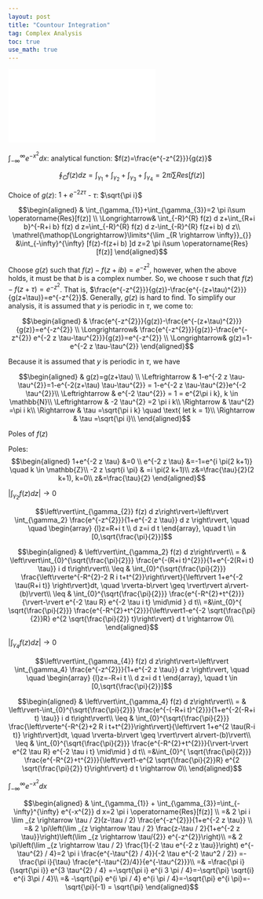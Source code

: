 ```yaml
---
layout: post
title: "Countour Integration"
tag: Complex Analysis
toc: true
use_math: true
---
```


![Countour_Integration](/assets/Countour_Integration.pdf)


$\int_{-\infty}^{\infty} e^{-x^{2}} d x$: analytical function: $f(z)=\frac{e^{-z^{2}}}{g(z)}$

$$\oint_C f(z) d z=\int_{\gamma_{1}}+\int_{\gamma_{2}}+\int_{\gamma_{3}}+\int_{\gamma_{4}}
= 2 \pi i \sum {Res}[f(z)] $$

Choice of $g(z)$: $1+e^{-2 z \tau}$ - $\tau$: $\sqrt{\pi i}$

$$\begin{aligned} 
    & \int_{\gamma_{1}}+\int_{\gamma_{3}}=2 \pi i\sum \operatorname{Res}[f(z)] \\ 
  \Longrightarrow& \int_{-R}^{R} f(z) d z+\int_{R+i b}^{-R+i b} f(z) d z=\int_{-R}^{R} f(z) d z-\int_{-R}^{R} f(z+i b) d z\\
  \mathrel{\mathop{\Longrightarrow}\limits^{\lim _{R \rightarrow \infty}}_{}} &\int_{-\infty}^{\infty} [f(z)-f(z+i b) ]d z=2 \pi i\sum \operatorname{Res}[f(z)]
\end{aligned}$$

Choose $g(z)$ such that $f(z)-f(z+i b)=e^{-z^2}$, however, when the above holds, it must be that $b$ is a complex number. So, we choose $\tau$ such that $f(z)-f(z+\tau)=e^{-z^2}$. That is, $\frac{e^{-z^{2}}}{g(z)}-\frac{e^{-(z+\tau)^{2}}}{g(z+\tau)}=e^{-z^{2}}$. Generally, $g(z)$ is hard to find. To simplify our analysis, it is assumed that $y$ is periodic in $\tau$, we come to:

$$\begin{aligned} 
      & \frac{e^{-z^{2}}}{g(z)}-\frac{e^{-(z+\tau)^{2}}}{g(z)}=e^{-z^{2}} \\ 
    \Longrightarrow& \frac{e^{-z^{2}}}{g(z)}-\frac{e^{-z^{2}} e^{-2 z \tau-\tau^{2}}}{g(z)}=e^{-z^{2}} \\
    \Longrightarrow& g(z)=1-e^{-2 z \tau-\tau^{2}}
\end{aligned}$$

Because it is assumed that $y$ is periodic in $\tau$, we have

$$\begin{aligned}
& g(z)=g(z+\tau) \\
\Leftrightarrow & 1-e^{-2 z \tau-\tau^{2}}=1-e^{-2(z+\tau) \tau-\tau^{2}} = 1-e^{-2 z \tau-\tau^{2}}e^{-2 \tau^{2}}\\
\Leftrightarrow & e^{-2 \tau^{2}} = 1 = e^{2\pi i k}, k \in \mathbb{N}\\
\Leftrightarrow & -2 \tau^{2} =2 \pi i k\\
\Rightarrow & \tau^{2} =\pi i k\\
\Rightarrow & \tau =\sqrt{\pi i k} \quad \text{ let k = 1}\\
\Rightarrow & \tau =\sqrt{\pi i}\\
\end{aligned}$$

Poles of $f(z)$

Poles: 
$$\begin{aligned} 
			 1+e^{-2 z \tau} &=0 \\ 
			 e^{-2 z \tau} &=-1=e^{i \pi(2 k+1)} \quad k \in \mathbb{Z}\\
			  -2 z \sqrt{i \pi} & =i \pi(2 k+1)\\
			  z&=\frac{\tau}{2}(2 k+1), k=0\\
			  z&=\frac{\tau}{2}
		\end{aligned}$$

$\left\rvert\int_{\gamma_2} f(z) d z\right\rvert \rightarrow 0$

$$\left\rvert\int_{\gamma_{2}} f(z) d z\right\rvert=\left\rvert \int_{\gamma_2} \frac{e^{-z^{2}}}{1+e^{-2 z \tau}} d z \right\rvert, \quad \quad \begin{array} 
			{l}z=R+i t \\ 
			 d z=i d t
		\end{array},  \quad t \in [0,\sqrt{\frac{\pi}{2}}]$$

$$\begin{aligned} 
  & \left\rvert\int_{\gamma_2} f(z) d z\right\rvert\\
  = & \left\rvert\int_{0}^{\sqrt{\frac{\pi}{2}}} \frac{e^{-(R+i t)^{2}}}{1+e^{-2(R+i t) \tau}} i d t\right\rvert\\
  \leq & \int_{0}^{\sqrt{\frac{\pi}{2}}} \frac{\left\rverte^{-R^{2}-2 R i t+t^{2}}\right\rvert}{\left\rvert 1+e^{-2 \tau(R+i t)} \right\rvert}dt, \quad \rverta-b\rvert \geq \rvert\rvert a\rvert-(b)\rvert\\
  \leq & \int_{0}^{\sqrt{\frac{\pi}{2}}} \frac{e^{-R^{2}+t^{2}}}{\rvert-\rvert e^{-2 \tau R} e^{-2 \tau i t} \mid\mid } d t\\
  =&\int_{0}^{ \sqrt{\frac{\pi}{2}}} \frac{e^{-R^{2}+t^{2}}}{\left\rvert1-e^{-2 \sqrt{\frac{\pi}{2}}R} e^{2 \sqrt{\frac{\pi}{2}} t}\right\rvert} d t \rightarrow 0\\
\end{aligned}$$

$\left\rvert\int_{\gamma_4} f(z) d z\right\rvert \rightarrow 0$

$$\left\rvert\int_{\gamma_{4}} f(z) d z\right\rvert=\left\rvert \int_{\gamma_4} \frac{e^{-z^{2}}}{1+e^{-2 z \tau}} d z \right\rvert, \quad \quad \begin{array} 
			{l}z=-R+i t \\ 
			 d z=i d t
		\end{array},  \quad t \in [0,\sqrt{\frac{\pi}{2}}]$$
  
$$\begin{aligned} 
    & \left\rvert\int_{\gamma_4} f(z) d z\right\rvert\\
    = & \left\rvert-\int_{0}^{\sqrt{\frac{\pi}{2}}} \frac{e^{-(-R+i t)^{2}}}{1+e^{-2(-R+i t) \tau}} i d t\right\rvert\\
    \leq & \int_{0}^{\sqrt{\frac{\pi}{2}}} \frac{\left\rverte^{-R^{2}+2 R i t+t^{2}}\right\rvert}{\left\rvert 1+e^{2 \tau(R-i t)} \right\rvert}dt, \quad \rverta-b\rvert \geq \rvert\rvert a\rvert-(b)\rvert\\
    \leq & \int_{0}^{\sqrt{\frac{\pi}{2}}} \frac{e^{-R^{2}+t^{2}}}{\rvert-\rvert e^{2 \tau R} e^{-2 \tau i t} \mid\mid } d t\\
    =&\int_{0}^{ \sqrt{\frac{\pi}{2}}} \frac{e^{-R^{2}+t^{2}}}{\left\rvert1-e^{2 \sqrt{\frac{\pi}{2}}R} e^{2 \sqrt{\frac{\pi}{2}} t}\right\rvert} d t \rightarrow 0\\
  \end{aligned}$$

$\int_{-\infty}^{\infty} e^{-x^{2}} d x$

$$\begin{aligned} 
	 & \int_{\gamma_{1}} + \int_{\gamma_{3}}=\int_{-\infty}^{\infty} e^{-x^{2}} d x=2 \pi i \operatorname{Res}[f(z)] \\ 
	=& 2 \pi i \lim _{z \rightarrow \tau / 2}(z-\tau / 2) \frac{e^{-z^{2}}}{1+e^{-2 z \tau}} \\
	=& 2 \pi\left(\lim _{z \rightarrow \tau / 2} \frac{z-\tau / 2}{1+e^{-2 z \tau}}\right)\left(\lim _{z \rightarrow \tau/{2}} e^{-z^{2}}\right)\\
	=& 2 \pi\left(\lim _{z \rightarrow \tau / 2} \frac{1}{-2 \tau e^{-2 z \tau}}\right) e^{-\tau^{2} / 4}=2 \pi i \frac{e^{-\tau^{2} / 4}}{-2 \tau e^{-2 \tau^2 / 2}} =-\frac{\pi i}{\tau} \frac{e^{-\tau^{2}/4}}{e^{-\tau^{2}}}\\
	=& =\frac{\pi i}{\sqrt{\pi i}} e^{3 \tau^{2} / 4} =-\sqrt{\pi i} e^{i 3 \pi / 4}=-\sqrt{\pi} \sqrt{i} e^{i 3\pi / 4}\\
	=& -\sqrt{\pi} e^{i \pi / 4} e^{i \pi / 4}=-\sqrt{\pi} e^{i \pi}=-\sqrt{\pi}(-1) = \sqrt{\pi}
\end{aligned}$$
